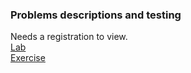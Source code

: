 ### Problems descriptions and testing  

Needs a registration to view.  
[Lab](https://judge.softuni.org/Contests/2766/Unit-Testing-Lab)  
[Exercise](https://judge.softuni.org/Contests/2767)
